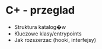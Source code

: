 # C+ - przeglad

- Struktura katalog�w
- Kluczowe klasy/entrypoints
- Jak rozszerzac (hooki, interfejsy)
